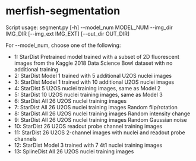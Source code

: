 # merfish-segmentation

Script usage: segment.py [-h] --model_num MODEL_NUM --img_dir IMG_DIR [--img_ext IMG_EXT] [--out_dir OUT_DIR]

For --model_num, choose one of the following:
* 1:  StarDist Pretrained model trained with a subset of 2D fluorescent images from the Kaggle 2018 Data Science Bowl dataset with no additional training
* 2:  StarDist Model 1 trained with 5 additional U2OS nuclei images
* 3:  StarDist Model 1 trained with 10 additional U2OS nuclei images
* 4:  StarDist 5 U2OS nuclei training images, same as Model 2
* 5:  StarDist 10 U2OS nuclei training images, same as Model 3
* 6:  StarDist All 26 U2OS nuclei training images
* 7:  StarDist All 26 U2OS nuclei training images Random flip/rotation
* 8:  StarDist All 26 U2OS nuclei training images Random intensity
change
* 9:  StarDist All 26 U2OS nuclei training images Random Gaussian
noise
* 10: StarDist 26 U2OS readout probe channel training images
* 11: StarDist 26 U2OS 2-channel images with nuclei and readout
probe channels
* 12: StarDist Model 3 trained with 7 4t1 nuclei training images
* 13: SplineDist All 26 U2OS nuclei training images